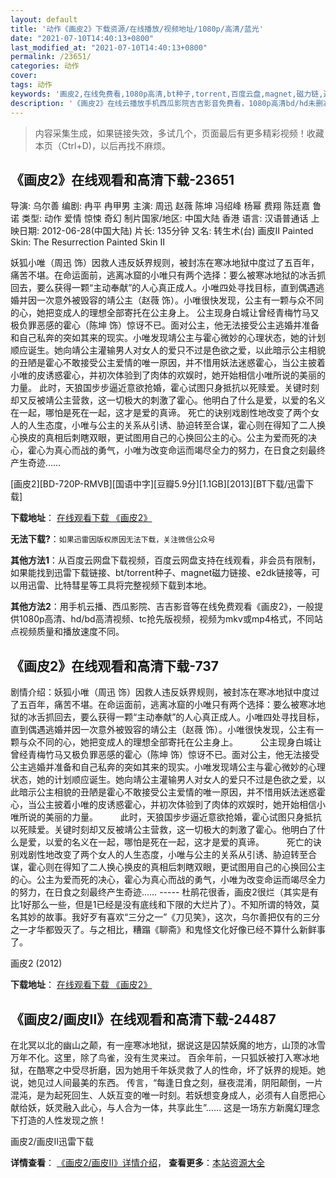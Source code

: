```yaml
---
layout: default
title: '动作《画皮2》下载资源/在线播放/视频地址/1080p/高清/蓝光'
date: "2021-07-10T14:40:13+0800"
last_modified_at: "2021-07-10T14:40:13+0800"
permalink: /23651/
categories: 动作
cover:
tags: 动作
keywords: '画皮2,在线免费看,1080p高清,bt种子,torrent,百度云盘,magnet,磁力链,迅雷下载资源'
description: '《画皮2》在线云播放手机西瓜影院吉吉影音免费看，1080p高清bd/hd未删减完整版和tc抢先枪版，mkv/mp4格式，附带bt/torrent种子、magnet/磁力链、百度云盘、网盘资源迅雷下载链接'
---
```


>内容采集生成，如果链接失效，多试几个，页面最后有更多精彩视频！收藏本页（Ctrl+D)，以后再找不麻烦。


## 《画皮2》在线观看和高清下载-23651

导演: 乌尔善 编剧: 冉平 冉甲男 主演: 周迅 赵薇 陈坤 冯绍峰 杨幂 费翔 陈廷嘉 鲁诺 类型: 动作 爱情 惊悚 奇幻 制片国家/地区: 中国大陆 香港 语言: 汉语普通话 上映日期: 2012-06-28(中国大陆) 片长: 135分钟 又名: 转生术(台) 画皮II Painted Skin: The Resurrection Painted Skin Ⅱ

妖狐小唯（周迅 饰）因救人违反妖界规则，被封冻在寒冰地狱中度过了五百年，痛苦不堪。在命运面前，逃离冰窟的小唯只有两个选择：要么被寒冰地狱的冰舌抓回去，要么获得一颗“主动奉献”的人心真正成人。小唯四处寻找目标，直到偶遇逃婚并因一次意外被毁容的靖公主（赵薇 饰）。小唯很快发现，公主有一颗与众不同的心，她把变成人的理想全部寄托在公主身上。 公主现身白城让曾经青梅竹马又极负罪恶感的霍心（陈坤 饰）惊讶不已。面对公主，他无法接受公主逃婚并准备和自己私奔的突如其来的现实。小唯发现靖公主与霍心微妙的心理状态，她的计划顺应诞生。她向靖公主灌输男人对女人的爱只不过是色欲之爱，以此暗示公主相貌的丑陋是霍心不敢接受公主爱情的唯一原因，并不惜用妖法迷惑霍心，当公主披着小唯的皮诱惑霍心，并初次体验到了肉体的欢娱时，她开始相信小唯所说的美丽的力量。 此时，天狼国步步逼近意欲抢婚，霍心试图只身抵抗以死赎爱。关键时刻却又反被靖公主营救，这一切极大的刺激了霍心。他明白了什么是爱，以爱的名义在一起，哪怕是死在一起，这才是爱的真谛。 死亡的诀别戏剧性地改变了两个女人的人生态度，小唯与公主的关系从引诱、胁迫转至合谋，霍心则在得知了二人换心换皮的真相后刺瞎双眼，更试图用自己的心换回公主的心。公主为爱而死的决心，霍心为真心而战的勇气，小唯为改变命运而竭尽全力的努力，在日食之刻最终产生奇迹……


[画皮2][BD-720P-RMVB][国语中字][豆瓣5.9分][1.1GB][2013][BT下载/迅雷下载]

**下载地址**： [在线观看下载 《画皮2》](https://www.btdx8.com/torrent/painted_skin_2_2013.html) 


**无法下载?**：`如果迅雷因版权原因无法下载，关注微信公众号 `

**其他方法1**：从百度云网盘下载视频，百度云网盘支持在线观看，非会员有限制，如果能找到迅雷下载链接、bt/torrent种子、magnet磁力链接、e2dk链接等，可以用迅雷、比特彗星等工具将完整视频下载到本地。

**其他方法2**：用手机云播、西瓜影院、吉吉影音等在线免费观看《画皮2》，一般提供1080p高清、hd/bd高清视频、tc抢先版视频，视频为mkv或mp4格式，不同站点视频质量和播放速度不同。


## 《画皮2》在线观看和高清下载-737

剧情介绍：妖狐小唯（周迅 饰）因救人违反妖界规则，被封冻在寒冰地狱中度过了五百年，痛苦不堪。在命运面前，逃离冰窟的小唯只有两个选择：要么被寒冰地狱的冰舌抓回去，要么获得一颗“主动奉献”的人心真正成人。小唯四处寻找目标，直到偶遇逃婚并因一次意外被毁容的靖公主（赵薇 饰）。小唯很快发现，公主有一颗与众不同的心，她把变成人的理想全部寄托在公主身上。  　　公主现身白城让曾经青梅竹马又极负罪恶感的霍心（陈坤 饰）惊讶不已。面对公主，他无法接受公主逃婚并准备和自己私奔的突如其来的现实。小唯发现靖公主与霍心微妙的心理状态，她的计划顺应诞生。她向靖公主灌输男人对女人的爱只不过是色欲之爱，以此暗示公主相貌的丑陋是霍心不敢接受公主爱情的唯一原因，并不惜用妖法迷惑霍心，当公主披着小唯的皮诱惑霍心，并初次体验到了肉体的欢娱时，她开始相信小唯所说的美丽的力量。  　　此时，天狼国步步逼近意欲抢婚，霍心试图只身抵抗以死赎爱。关键时刻却又反被靖公主营救，这一切极大的刺激了霍心。他明白了什么是爱，以爱的名义在一起，哪怕是死在一起，这才是爱的真谛。  　　死亡的诀别戏剧性地改变了两个女人的人生态度，小唯与公主的关系从引诱、胁迫转至合谋，霍心则在得知了二人换心换皮的真相后刺瞎双眼，更试图用自己的心换回公主的心。公主为爱而死的决心，霍心为真心而战的勇气，小唯为改变命运而竭尽全力的努力，在日食之刻最终产生奇迹…… ----- 杜鹃花很香，画皮2很烂（其实是有比1好那么一些，但是1已经是没有底线和下限的大烂片了）。不知所谓的特效，莫名其妙的故事。我好歹有喜欢“三分之一”《刀见笑》，这次，乌尔善把仅有的三分之一才华都毁灭了。与之相比，糟蹋《聊斋》和鬼怪文化好像已经不算什么新鲜事了。


画皮2 (2012)

**下载地址**： [在线观看下载 《画皮2》](https://www.btbtdy.me/btdy/dy4840.html) 


## 《画皮2/画皮Ⅱ》在线观看和高清下载-24487

在北冥以北的幽山之颠，有一座寒冰地狱，据说这是囚禁妖魔的地方，山顶的冰雪万年不化。这里，除了鸟雀，没有生灵来过。 百余年前，一只狐妖被打入寒冰地狱，在酷寒之中受尽折磨，因为她用千年妖灵救了人的性命，坏了妖界的规矩。她说，她见过人间最美的东西。 传言，&ldquo;每逢日食之刻，昼夜混淆，阴阳颠倒，一片混沌，是为起死回生、人妖互变的唯一时刻。若妖想变身成人，必须有人自愿把心献给妖，妖灵融入此心，与人合为一体，共享此生”…… 这是一场东方新魔幻理念下打造的人性发现之旅！


画皮2/画皮Ⅱ迅雷下载

**详情查看**： [《画皮2/画皮Ⅱ》详情介绍](/movie/24487/)， **查看更多**：[本站资源大全](/movie/t/all/)

